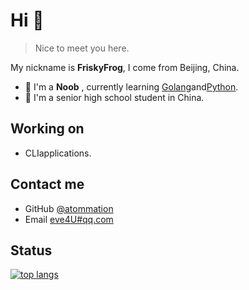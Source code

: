 <!--
**FriskyFrog/FriskyFrog** is a ✨ _special_ ✨ repository because its `README.md` (this file) appears on your GitHub profile.
Here are some ideas to get you started:
- 🔭 I’m currently working on ...
- 🌱 I’m currently learning ...
- 👯 I’m looking to collaborate on ...
- 🤔 I’m looking for help with ...
- 💬 Ask me about ...
- 📫 How to reach me: ...
- 😄 Pronouns: ...
- ⚡ Fun fact: ...
-->
# Hi 👋
> Nice to meet you here.

My nickname is **FriskyFrog**, I come from Beijing, China.
- 🌱 I'm a **Noob** , currently learning [Golang](https://golang.google.cn)and[Python](https://www.python.org).
- 🤔 I'm a senior high school student in China.

## Working on
- CLIapplications.

## Contact me
- GitHub [@atommation](https://github.com/FriskyFrog)
- Email [eve4U#qq.com](mailto:eve4you@qq.com)

## Status
<!--
[![github stats](https://github-readme-stats.vercel.app/api?username=FriskyFrog&show_icons=true)](https://github.com/FriskyFrog)
-->

[![top langs](https://github-readme-stats.vercel.app/api/top-langs/?username=FriskyFrog&layout=compact)](https://github.com/FriskyFrog)
